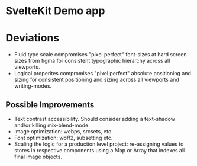 # SvelteKit Demo app

# Deviations

- Fluid type scale compromises "pixel perfect" font-sizes at hard screen sizes from figma for consistent typographic hierarchy across all viewports.
- Logical properites compromises "pixel perfect" absolute positioning and sizing for consistent positioning and sizing across all viewports and writing-modes.

## Possible Improvements

- Text contrast accessibility. Should consider adding a text-shadow and/or killing mix-blend-mode.
- Image optimization: webps, srcsets, etc.
- Font optimization: woff2, subsetting etc.
- Scaling the logic for a production level project: re-assigning values to stores in respective components using a Map or Array that indexes all final image objects.

